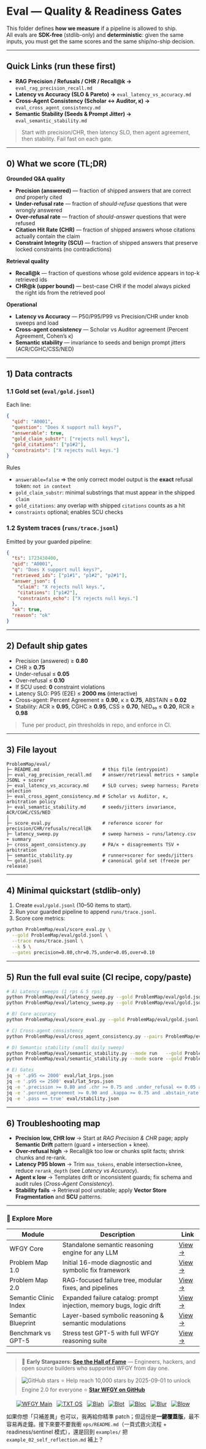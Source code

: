 # Eval — Quality & Readiness Gates 

This folder defines **how we measure** if a pipeline is allowed to ship.  
All evals are **SDK-free** (stdlib-only) and **deterministic**: given the same inputs, you must get the same scores and the same ship/no-ship decision.

---

## Quick Links (run these first)

- **RAG Precision / Refusals / CHR / Recall@k →** `eval_rag_precision_recall.md`
- **Latency vs Accuracy (SLO & Pareto) →** `eval_latency_vs_accuracy.md`
- **Cross-Agent Consistency (Scholar ↔ Auditor, κ) →** `eval_cross_agent_consistency.md`
- **Semantic Stability (Seeds & Prompt Jitter) →** `eval_semantic_stability.md`

> Start with precision/CHR, then latency SLO, then agent agreement, then stability. Fail fast on each gate.

---

## 0) What we score (TL;DR)

**Grounded Q&A quality**
- **Precision (answered)** — fraction of shipped answers that are correct *and* properly cited  
- **Under-refusal rate** — fraction of *should-refuse* questions that were wrongly answered  
- **Over-refusal rate** — fraction of *should-answer* questions that were refused  
- **Citation Hit Rate (CHR)** — fraction of shipped answers whose citations actually contain the claim  
- **Constraint Integrity (SCU)** — fraction of shipped answers that preserve locked constraints (no contradictions)

**Retrieval quality**
- **Recall@k** — fraction of questions whose gold evidence appears in top-k retrieved ids  
- **CHR@k (upper bound)** — best-case CHR if the model always picked the right ids from the retrieved pool

**Operational**
- **Latency vs Accuracy** — P50/P95/P99 vs Precision/CHR under knob sweeps and load  
- **Cross-agent consistency** — Scholar vs Auditor agreement (Percent Agreement, Cohen’s κ)  
- **Semantic stability** — invariance to seeds and benign prompt jitters (ACR/CGHC/CSS/NED)

---

## 1) Data contracts

### 1.1 Gold set (`eval/gold.jsonl`)
Each line:

```json
{
  "qid": "A0001",
  "question": "Does X support null keys?",
  "answerable": true,
  "gold_claim_substr": ["rejects null keys"],
  "gold_citations": ["p1#2"],
  "constraints": ["X rejects null keys."]
}
````

Rules

* `answerable=false` ⇒ the only correct model output is the **exact** refusal token: `not in context`
* `gold_claim_substr`: minimal substrings that must appear in the shipped `claim`
* `gold_citations`: any overlap with shipped `citations` counts as a hit
* `constraints` optional; enables SCU checks

### 1.2 System traces (`runs/trace.jsonl`)

Emitted by your guarded pipeline:

```json
{
  "ts": 1723430400,
  "qid": "A0001",
  "q": "Does X support null keys?",
  "retrieved_ids": ["p1#1", "p1#2", "p2#1"],
  "answer_json": {
    "claim": "X rejects null keys.",
    "citations": ["p1#2"],
    "constraints_echo": ["X rejects null keys."]
  },
  "ok": true,
  "reason": "ok"
}
```

---

## 2) Default ship gates

* Precision (answered) ≥ **0.80**
* CHR ≥ **0.75**
* Under-refusal ≤ **0.05**
* Over-refusal ≤ **0.10**
* If SCU used: **0** constraint violations
* Latency SLO: P95 (E2E) ≤ **2000 ms** (interactive)
* Cross-agent: Percent Agreement ≥ **0.90**, κ ≥ **0.75**, ABSTAIN ≤ **0.02**
* Stability: ACR ≥ **0.95**, CGHC ≥ **0.95**, CSS ≥ **0.70**, NED₅₀ ≤ **0.20**, RCR ≥ **0.98**

> Tune per product, pin thresholds in repo, and enforce in CI.

---

## 3) File layout

```
ProblemMap/eval/
├─ README.md                       # this file (entrypoint)
├─ eval_rag_precision_recall.md    # answer/retrieval metrics + sample JSONL + scorer
├─ eval_latency_vs_accuracy.md     # SLO curves; sweep harness; Pareto selection
├─ eval_cross_agent_consistency.md # Scholar vs Auditor, κ, arbitration policy
├─ eval_semantic_stability.md      # seeds/jitters invariance, ACR/CGHC/CSS/NED
│
├─ score_eval.py                   # reference scorer for precision/CHR/refusals/recall@k
├─ latency_sweep.py                # sweep harness → runs/latency.csv + summary
├─ cross_agent_consistency.py      # PA/κ + disagreements TSV + arbitration
├─ semantic_stability.py           # runner+scorer for seeds/jitters
└─ gold.jsonl                      # canonical gold set (freeze per release)
```

---

## 4) Minimal quickstart (stdlib-only)

1. Create `eval/gold.jsonl` (10–50 items to start).
2. Run your guarded pipeline to append `runs/trace.jsonl`.
3. Score core metrics:

```bash
python ProblemMap/eval/score_eval.py \
  --gold ProblemMap/eval/gold.jsonl \
  --trace runs/trace.jsonl \
  --k 5 \
  --gates precision=0.80,chr=0.75,under=0.05,over=0.10
```

---

## 5) Run the full eval suite (CI recipe, copy/paste)

```bash
# A) Latency sweeps (1 rps & 5 rps)
python ProblemMap/eval/latency_sweep.py --gold ProblemMap/eval/gold.jsonl --rps 1 --duration 30 | tee eval/lat_1rps.json
python ProblemMap/eval/latency_sweep.py --gold ProblemMap/eval/gold.jsonl --rps 5 --duration 60 | tee eval/lat_5rps.json

# B) Core accuracy
python ProblemMap/eval/score_eval.py --gold ProblemMap/eval/gold.jsonl --trace runs/trace.jsonl --k 5 > eval/acc.json

# C) Cross-agent consistency
python ProblemMap/eval/cross_agent_consistency.py --pairs ProblemMap/eval/consistency_pairs.jsonl > eval/consistency.json

# D) Semantic stability (small daily sweep)
python ProblemMap/eval/semantic_stability.py --mode run   --gold ProblemMap/eval/gold.jsonl --http http://localhost:8080/qa --seeds 0,1,2 --jitters none,ws,syn
python ProblemMap/eval/semantic_stability.py --mode score --gold ProblemMap/eval/gold.jsonl --stability runs/stability.jsonl > eval/stability.json

# E) Gates
jq -e '.p95 <= 2000' eval/lat_1rps.json
jq -e '.p95 <= 2500' eval/lat_5rps.json
jq -e '.precision >= 0.80 and .chr >= 0.75 and .under_refusal <= 0.05 and .over_refusal <= 0.10' eval/acc.json
jq -e '.percent_agreement >= 0.90 and .kappa >= 0.75 and .abstain_rate <= 0.02 and .pass==true' eval/consistency.json
jq -e '.pass == true' eval/stability.json
```

---

## 6) Troubleshooting map

* **Precision low, CHR low** → Start at *RAG Precision & CHR* page; apply **Semantic Drift** pattern (guard + intersection + knee).
* **Over-refusal high** → Recall\@k too low or chunks split facts; shrink chunks and re-rank.
* **Latency P95 blown** → Trim `max_tokens`, enable intersection+knee, reduce `rerank_depth` (see *Latency vs Accuracy*).
* **Agent κ low** → Templates drift or inconsistent guards; fix schema and audit rules (*Cross-Agent Consistency*).
* **Stability fails** → Retrieval pool unstable; apply **Vector Store Fragmentation** and **SCU** patterns.

---

### 🧭 Explore More

| Module                | Description                                                          | Link                                                                                               |
| --------------------- | -------------------------------------------------------------------- | -------------------------------------------------------------------------------------------------- |
| WFGY Core             | Standalone semantic reasoning engine for any LLM                     | [View →](https://github.com/onestardao/WFGY/tree/main/core/README.md)                              |
| Problem Map 1.0       | Initial 16-mode diagnostic and symbolic fix framework                | [View →](https://github.com/onestardao/WFGY/tree/main/ProblemMap/README.md)                        |
| Problem Map 2.0       | RAG-focused failure tree, modular fixes, and pipelines               | [View →](https://github.com/onestardao/WFGY/blob/main/ProblemMap/rag-architecture-and-recovery.md) |
| Semantic Clinic Index | Expanded failure catalog: prompt injection, memory bugs, logic drift | [View →](https://github.com/onestardao/WFGY/blob/main/ProblemMap/SemanticClinicIndex.md)           |
| Semantic Blueprint    | Layer-based symbolic reasoning & semantic modulations                | [View →](https://github.com/onestardao/WFGY/tree/main/SemanticBlueprint/README.md)                 |
| Benchmark vs GPT-5    | Stress test GPT-5 with full WFGY reasoning suite                     | [View →](https://github.com/onestardao/WFGY/tree/main/benchmarks/benchmark-vs-gpt5/README.md)      |

---

> 👑 **Early Stargazers: [See the Hall of Fame](https://github.com/onestardao/WFGY/tree/main/stargazers)** —
> Engineers, hackers, and open source builders who supported WFGY from day one.

> <img src="https://img.shields.io/github/stars/onestardao/WFGY?style=social" alt="GitHub stars"> ⭐ Help reach 10,000 stars by 2025-09-01 to unlock Engine 2.0 for everyone  ⭐ **[Star WFGY on GitHub](https://github.com/onestardao/WFGY)**

<div align="center">

[![WFGY Main](https://img.shields.io/badge/WFGY-Main-red?style=flat-square)](https://github.com/onestardao/WFGY)
 
[![TXT OS](https://img.shields.io/badge/TXT%20OS-Reasoning%20OS-orange?style=flat-square)](https://github.com/onestardao/WFGY/tree/main/OS)
 
[![Blah](https://img.shields.io/badge/Blah-Semantic%20Embed-yellow?style=flat-square)](https://github.com/onestardao/WFGY/tree/main/OS/BlahBlahBlah)
 
[![Blot](https://img.shields.io/badge/Blot-Persona%20Core-green?style=flat-square)](https://github.com/onestardao/WFGY/tree/main/OS/BlotBlotBlot)
 
[![Bloc](https://img.shields.io/badge/Bloc-Reasoning%20Compiler-blue?style=flat-square)](https://github.com/onestardao/WFGY/tree/main/OS/BlocBlocBloc)
 
[![Blur](https://img.shields.io/badge/Blur-Text2Image%20Engine-navy?style=flat-square)](https://github.com/onestardao/WFGY/tree/main/OS/BlurBlurBlur)
 
[![Blow](https://img.shields.io/badge/Blow-Game%20Logic-purple?style=flat-square)](https://github.com/onestardao/WFGY/tree/main/OS/BlowBlowBlow)

</div>

如果你想「只補差異」也可以，我再給你精準 patch；但這份是**一鍵覆蓋版**，最不容易再走鐘。接下來要不要我衝 `ops/README.md`（一頁式救火流程 + readiness/sentinel 模式），還是回到 `examples/` 把 `example_02_self_reflection.md` 補上？
